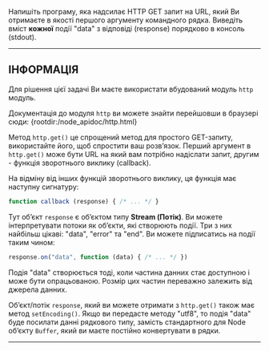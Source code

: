 Напишіть програму, яка надсилає HTTP GET запит на URL, який Ви отримаєте в якості першого аргументу командного рядка. Виведіть вміст **кожної** події "data" з відповіді (response) порядково в консоль (stdout).

----------------------------------------------------------------------
## ІНФОРМАЦІЯ

Для рішення цієї задачі Ви маєте використати вбудований модуль `http` модуль.

Документація до модуля `http` ви можете знайти перейшовши в браузері сюди:
  {rootdir:/node_apidoc/http.html}

Метод `http.get()` це спрощений метод для простого GET-запиту, використайте його, щоб спростити ваш розв’язок. Перший аргумент в `http.get()` може бути URL на який вам потрібно надіслати запит, другим - функція зворотнього виклику (сallback).

На відміну від інших функцій зворотнього виклику, ця функція має наступну сигнатуру:

```js
function callback (response) { /* ... */ }
```

Тут об’єкт `response` є об’єктом типу **Stream (Потік)**. Ви можете інтерпретувати потоки як об’єкти, які створюють події. Три з них найбільш цікаві: "data", "error" та "end". Ви можете підписатись на події таким чином:

```js
response.on("data", function (data) { /* ... */ })
```

Подія "data" створюється тоді, коли частина данних стає доступною і може бути опрацьованою. Розмір цих частин переважно залежить від джерела данних.

Об’єкт/потік `response`, який ви можете отримати з `http.get()` також має метод `setEncoding()`. Якщо ви передасте методу  "utf8", то подія "data" буде посилати данні рядкового типу, замість стандартного для  Node об’єкту `Buffer`, який ви маєте постійно конвертувати в рядки.

----------------------------------------------------------------------
